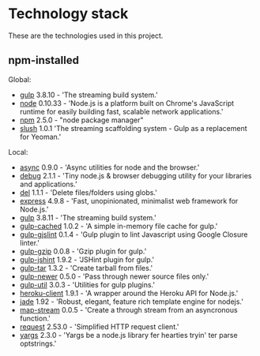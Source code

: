 # Technology stack

These are the technologies used in this project.

## npm-installed

Global:

- [gulp](http://gulpjs.com/) 3.8.10 - 'The streaming build system.'
- [node](http://nodejs.org/) 0.10.33 - 'Node.js is a platform built on Chrome's JavaScript runtime for easily building fast, scalable network applications.'
- [npm](https://npmjs.org/doc/) 2.5.0 - "node package manager"
- [slush](http://slushjs.github.io/#/) 1.0.1 'The streaming scaffolding system - Gulp as a replacement for Yeoman.'

Local:

- [async](https://github.com/caolan/async) 0.9.0 - 'Async utilities for node and the browser.'
- [debug](https://github.com/visionmedia/debug) 2.1.1 - 'Tiny node.js & browser debugging utility for your libraries and applications.'
- [del](https://github.com/sindresorhus/del) 1.1.1 - 'Delete files/folders using globs.'
- [express](http://expressjs.com/) 4.9.8 - 'Fast, unopinionated, minimalist web framework for Node.js.'
- [gulp](http://gulpjs.com/) 3.8.11 - 'The streaming build system.'
- [gulp-cached](https://github.com/wearefractal/gulp-cached) 1.0.2 - 'A simple in-memory file cache for gulp.'
- [gulp-gjslint](https://github.com/TomSeldon/gulp-gjslint) 0.1.4 - 'Gulp plugin to lint Javascript using Google Closure linter.'
- [gulp-gzip](https://github.com/jstuckey/gulp-gzip) 0.0.8 - 'Gzip plugin for gulp.'
- [gulp-jshint](https://github.com/spalger/gulp-jshint) 1.9.2 - 'JSHint plugin for gulp.'
- [gulp-tar](https://github.com/sindresorhus/gulp-tar) 1.3.2 - 'Create tarball from files.'
- [gulp-newer](https://github.com/tschaub/gulp-newer) 0.5.0 - 'Pass through newer source files only.'
- [gulp-util](https://github.com/gulpjs/gulp-util) 3.0.3 - 'Utilities for gulp plugins.'
- [heroku-client](https://github.com/heroku/node-heroku-client) 1.9.1 - 'A wrapper around the Heroku API for Node.js.'
- [jade](http://jade-lang.com/) 1.92 - 'Robust, elegant, feature rich template engine for nodejs.'
- [map-stream]() 0.0.5 - 'Create a through stream from an asyncronous function.'
- [request]() 2.53.0 - 'Simplified HTTP request client.'
- [yargs](https://github.com/chevex/yargs) 2.3.0 - 'Yargs be a node.js library fer hearties tryin' ter parse optstrings.'
